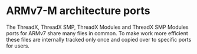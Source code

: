 # ARMv7-M architecture ports

The ThreadX, ThreadX SMP, ThreadX Modules and ThreadX SMP Modules ports for ARMv7 share many files in common.
To make work more efficient these files are internally tracked only once and copied over to specific ports for users.

